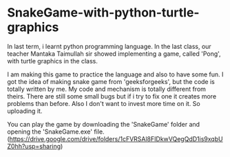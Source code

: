 # SnakeGame-with-python-turtle-graphics

In last term, i learnt python programming language. 
In the last class, our teacher Mantaka Taimullah sir showed implementing a game, called 'Pong', with turtle graphics in the class.

I am making this game to practice the language and also to have some fun.
I got the idea of making snake game from 'geeksforgeeks', but the code is totally written by me. My code and mechanism is totally different from theirs.
There are still some small bugs but if i try to fix one it creates more problems than before. Also I don't want to invest more time on it. 
So uploading it.

You can play the game by downloading the 'SnakeGame' folder and opening the 'SnakeGame.exe' file. (https://drive.google.com/drive/folders/1cFVRSAl8FIDkwVQegQdD1is9xqbUZ0hh?usp=sharing)
